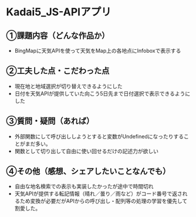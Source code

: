 # Kadai5_JS-APIアプリ

## ①課題内容（どんな作品か）
- BingMapに天気APIを使って天気をMap上の各地点にInfoboxで表示する

## ②工夫した点・こだわった点
- 現在地と地域選択が切り替えできるようにした
- 日付を天気APIが提供していた向こう5日先まで日付選択で表示できるようにした
  
## ③質問・疑問（あれば）
- 外部関数にして呼び出ししようとすると変数がUndefinedになったりすることがまだ多い。
- 関数として切り出して自由に使い回せるだけの記述力が欲しい

## ④その他（感想、シェアしたいことなんでも）
- 自由な地名検索での表示も実装したかったが途中で時間切れ
- 天気APIが提供する転記情報（晴れ／曇り／雨など）がコード番号で返されるため変換が必要だがAPIからの呼び出し・配列等の処理の学習を優先して割愛した。 
